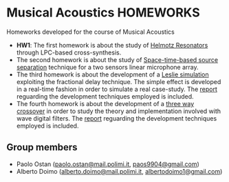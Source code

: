 # **Musical Acoustics HOMEWORKS**

Homeworks developed for the course of Musical Acoustics 
- **HW1**: The first homework is about the study of [Helmotz Resonators ]() through LPC-based cross-synthesis. 
- The second homework is about the study of [Space-time-based source separation](./DAAP_HW2/DAAP_HW2_2023.pdf) technique for a two sensors linear microphone array. 
- The third homework is about the development of a [Leslie simulation](./SSSP_HW3/HW3.pdf) exploiting the fractional delay technique. The simple effect is developed in a real-time fashion in order to simulate a real case-study.
  The [report](./SSSP_HW3/Doimo_Ostan_HW3/SASP_HW3.pdf) reguarding the development techniques employed is included. 
- The fourth homework is about the development of a [three way crossover](./SSSP_HW4/HW4/HW4.pdf) in order to study the theory and implementation involved with wave digital filters.
  The [report](./SSSP_HW4/Doimo_Ostan_HW4/SASP_HW4.pdf) reguarding the development techniques employed is included. 

## Group members
- Paolo Ostan (paolo.ostan@mail.polimi.it, paos9904@gmail.com)
- Alberto Doimo (alberto.doimo@mail.polimi.it, albertodoimo1@gmail.com)
